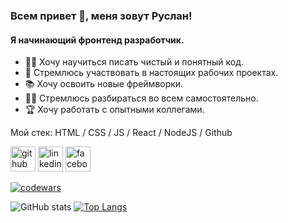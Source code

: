 ### Всем привет 👋, меня зовут Руслан!

#### Я начинающий фронтенд разработчик. 

- 🧑‍💻 Хочу научиться писать чистый и понятный код.
- 🎯 Стремлюсь участвовать в настоящих рабочих проектах.
- 📚 Хочу освоить новые фреймворки.
- 🕵️‍♂️ Стремлюсь разбираться во всем самостоятельно.
- 🏆 Хочу работать с опытными коллегами.


Мой стек: HTML / CSS / JS / React / NodeJS / Github 



[<img src='https://cdn.jsdelivr.net/npm/simple-icons@3.0.1/icons/github.svg' alt='github' height='40'>](https://github.com/gazievri)  [<img src='https://cdn.jsdelivr.net/npm/simple-icons@3.0.1/icons/linkedin.svg' alt='linkedin' height='40'>](https://www.linkedin.com/in/gazievr/)  [<img src='https://cdn.jsdelivr.net/npm/simple-icons@3.0.1/icons/facebook.svg' alt='facebook' height='40'>](https://www.facebook.com/gazievri)  

[![codewars](https://www.codewars.com/users/gazievr/badges/micro)](https://www.codewars.com/users/gazievr) 

![GitHub stats](https://github-readme-stats.vercel.app/api?username=gazievri&show_icons=true) [![Top Langs](https://github-readme-stats.vercel.app/api/top-langs/?username=gazievri&layout=compact)](https://github.com/gazievri/github-readme-stats)

